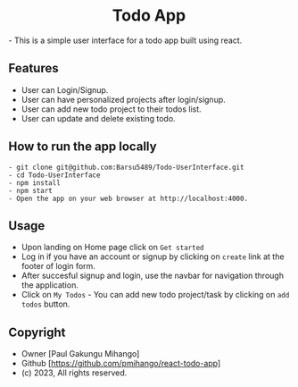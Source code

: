 
<h1 align="center">Todo App</h1>
- This is a simple user interface for a todo app built using react.




## Features
- User can Login/Signup.
- User can have personalized projects after login/signup.
- User can add new todo project to their todos list.
- User can update and delete existing todo.

## How to run the app locally
```
- git clone git@github.com:Barsu5489/Todo-UserInterface.git
- cd Todo-UserInterface
- npm install
- npm start
- Open the app on your web browser at http://localhost:4000.
```

## Usage
- Upon landing on Home page click on `Get started`
- Log in if you have an account or signup by clicking on `create` link at the footer of login form.
- After succesful signup and login, use the navbar for navigation through the application.
- Click on `My Todos` - You can add new todo project/task by clicking on `add todos` button.
## Copyright
- Owner [Paul Gakungu Mihango]
- Github [https://github.com/pmihango/react-todo-app]
- (c) 2023, All rights reserved.
